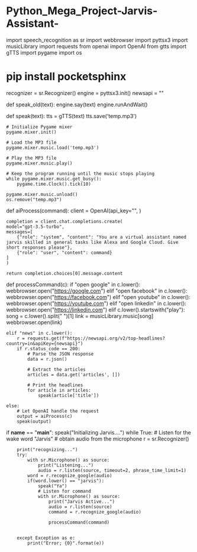 # Python_Mega_Project-Jarvis-Assistant-

import speech_recognition as sr
import webbrowser
import pyttsx3
import musicLibrary
import requests
from openai import OpenAI
from gtts import gTTS
import pygame
import os

# pip install pocketsphinx

recognizer = sr.Recognizer()
engine = pyttsx3.init() 
newsapi = "<Your Key Here>"

def speak_old(text):
    engine.say(text)
    engine.runAndWait()

def speak(text):
    tts = gTTS(text)
    tts.save('temp.mp3') 

    # Initialize Pygame mixer
    pygame.mixer.init()

    # Load the MP3 file
    pygame.mixer.music.load('temp.mp3')

    # Play the MP3 file
    pygame.mixer.music.play()

    # Keep the program running until the music stops playing
    while pygame.mixer.music.get_busy():
        pygame.time.Clock().tick(10)
    
    pygame.mixer.music.unload()
    os.remove("temp.mp3") 

def aiProcess(command):
    client = OpenAI(api_key="<Your Key Here>",
    )

    completion = client.chat.completions.create(
    model="gpt-3.5-turbo",
    messages=[
        {"role": "system", "content": "You are a virtual assistant named jarvis skilled in general tasks like Alexa and Google Cloud. Give short responses please"},
        {"role": "user", "content": command}
    ]
    )

    return completion.choices[0].message.content

def processCommand(c):
    if "open google" in c.lower():
        webbrowser.open("https://google.com")
    elif "open facebook" in c.lower():
        webbrowser.open("https://facebook.com")
    elif "open youtube" in c.lower():
        webbrowser.open("https://youtube.com")
    elif "open linkedin" in c.lower():
        webbrowser.open("https://linkedin.com")
    elif c.lower().startswith("play"):
        song = c.lower().split(" ")[1]
        link = musicLibrary.music[song]
        webbrowser.open(link)

    elif "news" in c.lower():
        r = requests.get(f"https://newsapi.org/v2/top-headlines?country=in&apiKey={newsapi}")
        if r.status_code == 200:
            # Parse the JSON response
            data = r.json()
            
            # Extract the articles
            articles = data.get('articles', [])
            
            # Print the headlines
            for article in articles:
                speak(article['title'])

    else:
        # Let OpenAI handle the request
        output = aiProcess(c)
        speak(output) 





if __name__ == "__main__":
    speak("Initializing Jarvis....")
    while True:
        # Listen for the wake word "Jarvis"
        # obtain audio from the microphone
        r = sr.Recognizer()
         
        print("recognizing...")
        try:
            with sr.Microphone() as source:
                print("Listening...")
                audio = r.listen(source, timeout=2, phrase_time_limit=1)
            word = r.recognize_google(audio)
            if(word.lower() == "jarvis"):
                speak("Ya")
                # Listen for command
                with sr.Microphone() as source:
                    print("Jarvis Active...")
                    audio = r.listen(source)
                    command = r.recognize_google(audio)

                    processCommand(command)


        except Exception as e:
            print("Error; {0}".format(e))
